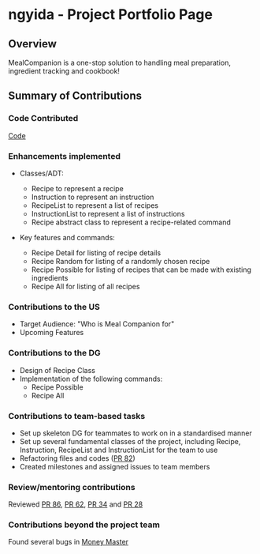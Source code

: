 # ngyida - Project Portfolio Page

## Overview
MealCompanion is a one-stop solution to handling meal preparation, ingredient tracking and cookbook!

## Summary of Contributions

### Code Contributed
[Code](https://nus-cs2113-ay2223s2.github.io/tp-dashboard/?search=ngyida&breakdown=true
)

### Enhancements implemented
- Classes/ADT:
  - Recipe to represent a recipe
  - Instruction to represent an instruction
  - RecipeList to represent a list of recipes
  - InstructionList to represent a list of instructions
  - Recipe abstract class to represent a recipe-related command

- Key features and commands:
  - Recipe Detail for listing of recipe details
  - Recipe Random for listing of a randomly chosen recipe
  - Recipe Possible for listing of recipes that can be made with existing ingredients
  - Recipe All for listing of all recipes

### Contributions to the US
- Target Audience: "Who is Meal Companion for"
- Upcoming Features

### Contributions to the DG
- Design of Recipe Class
- Implementation of the following commands:
  - Recipe Possible
  - Recipe All

### Contributions to team-based tasks
- Set up skeleton DG for teammates to work on in a standardised manner
- Set up several fundamental classes of the project, including Recipe, Instruction, RecipeList and InstructionList for the team to use
- Refactoring files and codes ([PR 82](https://github.com/AY2223S2-CS2113T-T09-3/tp/pull/82))
- Created milestones and assigned issues to team members

### Review/mentoring contributions
Reviewed
[PR 86](https://github.com/AY2223S2-CS2113T-T09-3/tp/pull/86),
[PR 62](https://github.com/AY2223S2-CS2113T-T09-3/tp/pull/62),
[PR 34](https://github.com/AY2223S2-CS2113T-T09-3/tp/pull/34) and
[PR 28](https://github.com/AY2223S2-CS2113T-T09-3/tp/pull/28)

### Contributions beyond the project team
Found several bugs in [Money Master](https://github.com/ngyida/ped/issues)

